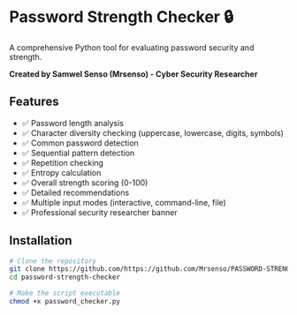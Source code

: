 # Password Strength Checker 🔒

A comprehensive Python tool for evaluating password security and strength.

**Created by Samwel Senso (Mrsenso) - Cyber Security Researcher**

## Features

- ✅ Password length analysis
- ✅ Character diversity checking (uppercase, lowercase, digits, symbols)
- ✅ Common password detection
- ✅ Sequential pattern detection
- ✅ Repetition checking
- ✅ Entropy calculation
- ✅ Overall strength scoring (0-100)
- ✅ Detailed recommendations
- ✅ Multiple input modes (interactive, command-line, file)
- ✅ Professional security researcher banner

## Installation

```bash
# Clone the repository
git clone https://github.com/https://github.com/Mrsenso/PASSWORD-STRENGTH-TOOL.git
cd password-strength-checker

# Make the script executable
chmod +x password_checker.py
